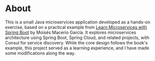 # About

This is a small Java microservices application developed as a hands-on exercise, based on a practical example from [Learn Microservices with Spring Boot](https://thepracticaldeveloper.com/learn-microservices-v2/) by Moisés Macerio García. It explores microservices architecture using Spring Boot, Spring Cloud, and related projects, with Consul for service discovery. While the core design follows the book's example, this project served as a learning experience, and I have made some modifications along the way.
